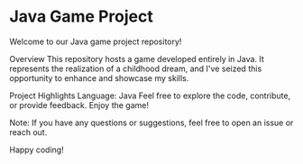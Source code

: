 <h1>Java Game Project</h1>
Welcome to our Java game project repository!

Overview
This repository hosts a game developed entirely in Java. It represents the realization of a childhood dream, and I've seized this opportunity to enhance and showcase my skills.

Project Highlights
Language: Java
Feel free to explore the code, contribute, or provide feedback. Enjoy the game!

Note: If you have any questions or suggestions, feel free to open an issue or reach out.

Happy coding!
